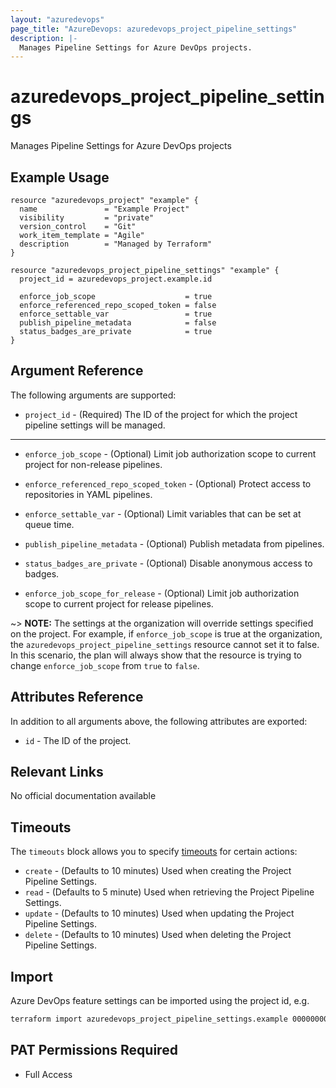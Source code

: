 ```yaml
---
layout: "azuredevops"
page_title: "AzureDevops: azuredevops_project_pipeline_settings"
description: |-
  Manages Pipeline Settings for Azure DevOps projects.
---
```


# azuredevops_project_pipeline_settings

Manages Pipeline Settings for Azure DevOps projects

## Example Usage

```hcl
resource "azuredevops_project" "example" {
  name               = "Example Project"
  visibility         = "private"
  version_control    = "Git"
  work_item_template = "Agile"
  description        = "Managed by Terraform"
}

resource "azuredevops_project_pipeline_settings" "example" {
  project_id = azuredevops_project.example.id

  enforce_job_scope                    = true
  enforce_referenced_repo_scoped_token = false
  enforce_settable_var                 = true
  publish_pipeline_metadata            = false
  status_badges_are_private            = true
}
```

## Argument Reference

The following arguments are supported:

* `project_id` - (Required) The ID of the project for which the project pipeline settings will be managed.

---

* `enforce_job_scope` - (Optional) Limit job authorization scope to current project for non-release pipelines.

* `enforce_referenced_repo_scoped_token` - (Optional) Protect access to repositories in YAML pipelines.

* `enforce_settable_var` - (Optional) Limit variables that can be set at queue time.

* `publish_pipeline_metadata` - (Optional) Publish metadata from pipelines.

* `status_badges_are_private` - (Optional) Disable anonymous access to badges.

* `enforce_job_scope_for_release` - (Optional) Limit job authorization scope to current project for release pipelines.

~> **NOTE:** The settings at the organization will override settings specified on the project. 
  For example, if `enforce_job_scope` is true at the organization, the `azuredevops_project_pipeline_settings` resource cannot set it to false. 
  In this scenario, the plan will always show that the resource is trying to change `enforce_job_scope` from `true` to `false`.

## Attributes Reference

In addition to all arguments above, the following attributes are exported:

* `id` - The ID of the project.

## Relevant Links

No official documentation available

## Timeouts

The `timeouts` block allows you to specify [timeouts](https://developer.hashicorp.com/terraform/language/resources/syntax#operation-timeouts) for certain actions:

* `create` - (Defaults to 10 minutes) Used when creating the Project Pipeline Settings.
* `read` - (Defaults to 5 minute) Used when retrieving the Project Pipeline Settings.
* `update` - (Defaults to 10 minutes) Used when updating the Project Pipeline Settings.
* `delete` - (Defaults to 10 minutes) Used when deleting the Project Pipeline Settings.

## Import

Azure DevOps feature settings can be imported using the project id, e.g.

```sh
terraform import azuredevops_project_pipeline_settings.example 00000000-0000-0000-0000-000000000000
```

## PAT Permissions Required

- Full Access
